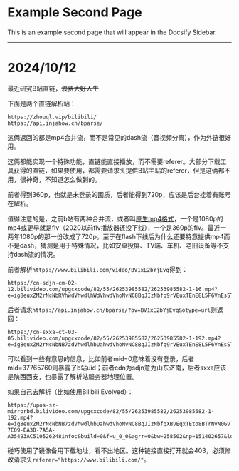 # Example Second Page

This is an example second page that will appear in the Docsify Sidebar.

---

# 2024/10/12

最近研究B站直链，~~浪费大好人生~~ 

下面是两个直链解析站：

```
https://zhouql.vip/bilibili/
https://api.injahow.cn/bparse/
```

这俩返回的都是mp4合并流，而不是常见的dash流（音视频分离），作为外链很好用。

这俩都能实现一个特殊功能，直链能直接播放，而不需要referer。大部分下载工具获得的直链，如果要使用，都需要请求头提供B站主站的referer，但是这俩都不用，很神奇，不知道怎么做到的。

前者得到360p，也就是未登录的画质，后者能得到720p，应该是后台挂着有账号在解析。

值得注意的是，之前b站有两种合并流，或者叫[原生mp4格式](https://github.com/the1812/Bilibili-Evolved/issues/310)，一个是1080p的mp4或更早就是flv（2020以前flv播放器还没下线），一个是360p的flv。最近一两年1080p的那一份改成了720p。至于在flash下线后为什么还要特意提供mp4而不是dash，猜测是用于特殊情况，比如安卓投屏、TV端、车机、老旧设备等不支持dash流的情况。

前者解析`https://www.bilibili.com/video/BV1xE2bYjEvq`得到：

```
https://cn-sdjn-cm-02-12.bilivideo.com/upgcxcode/82/55/26253985582/26253985582-1-16.mp4?e=ig8euxZM2rNcNbRVhwdVhwdlhWdVhwdVhoNvNC8BqJIzNbfq9rVEuxTEnE8L5F6VnEsSTx0vkX8fqJeYTj_lta53NCM=&uipk=5&nbs=1&deadline=1728750865&gen=playurlv2&os=bcache&oi=999925353&trid=0000f1f3369f97f8466799161da7cc70bb07h&mid=0&platform=html5&og=hw&upsig=9d21325161b97361c5507e081831db48&uparams=e,uipk,nbs,deadline,gen,os,oi,trid,mid,platform,og&cdnid=4053&bvc=vod&nettype=0&f=h_0_0&bw=63137&logo=80000000
```

后者请求`https://api.injahow.cn/bparse/?bv=BV1xE2bYjEvq&otype=url`则返回：

```
https://cn-sxxa-ct-03-05.bilivideo.com/upgcxcode/82/55/26253985582/26253985582-1-192.mp4?e=ig8euxZM2rNcNbNB7zdVhwdlhbUahwdVhoNvNC8BqJIzNbfq9rVEuxTEnE8L5F6VnEsSTx0vkX8fqJeYTj_lta53NCM=&uipk=5&nbs=1&deadline=1728744561&gen=playurlv2&os=bcache&oi=1696788563&trid=00005d02af4dbb5d4252bc3f70a3a366a2e7T&mid=37765760&platform=html5&og=hw&upsig=67a06f91bff95609cecb84db42a19ee5&uparams=e,uipk,nbs,deadline,gen,os,oi,trid,mid,platform,og&cdnid=63305&bvc=vod&nettype=0&bw=257602&orderid=0,1&buvid=&build=0&mobi_app=&f=T_0_0&logo=80000000
```

可以看到一些有意思的信息，比如前者mid=0意味着没有登录，后者mid=37765760则暴露了b站uid；前者cdn为sdjn意为山东济南，后者sxxa应该是陕西西安，也暴露了解析站服务器地理位置。

如果自己去解析（比如使用Bilibili Evolved）：

```
https://upos-sz-mirrorbd.bilivideo.com/upgcxcode/82/55/26253985582/26253985582-1-192.mp4?e=ig8euxZM2rNcNbNB7zdVhwdlhbUahwdVhoNvNC8BqJIzNbfqXBvEqxTEto8BTrNvN0GvT90W5JZMkX_YN0MvXg8gNEV4NC8xNEV4N03eN0B5tZlqNxTEto8BTrNvNeZVuJ10Kj_g2UB02J0mN0B5tZlqNCNEto8BTrNvNC7MTX502C8f2jmMQJ6mqF2fka1mqx6gqj0eN0B578M=&uipk=5&nbs=1&deadline=1728751557&gen=playurlv2&os=bdbv&oi=1974521428&trid=e1ea04d87f9c4dd69d06a2a219ad942cu&mid=114514&platform=pc&og=hw&upsig=fa5ab7e7a8601b1a3db48ee7bff6827e&uparams=e,uipk,nbs,deadline,gen,os,oi,trid,mid,platform,og&bvc=vod&nettype=0&orderid=0,3&buvid=BE238DCC-7E09-EA3D-7A5A-A35493AC510526248infoc&build=0&f=u_0_0&agrr=0&bw=258502&np=151402657&logo=80000000
```

碰巧使用了镜像备用下载地址，看不出地区。这种链接直接打开就会403，必须修改请求头`referer="https://www.bilibili.com/"`。


